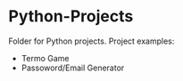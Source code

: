 # Python-Projects
Folder for Python projects.
Project examples:
   * Termo Game
   * Passoword/Email Generator
